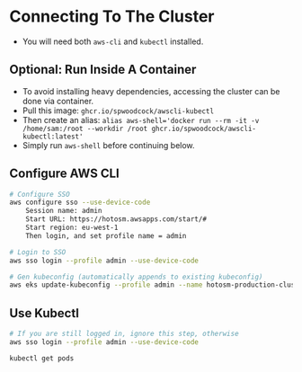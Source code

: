 # Connecting To The Cluster

- You will need both `aws-cli` and `kubectl` installed.

## Optional: Run Inside A Container

- To avoid installing heavy dependencies, accessing the cluster can be 
  done via container.
- Pull this image:
  `ghcr.io/spwoodcock/awscli-kubectl`
- Then create an alias:
  `alias aws-shell='docker run --rm -it -v /home/sam:/root --workdir /root ghcr.io/spwoodcock/awscli-kubectl:latest'`
- Simply run `aws-shell` before continuing below.

## Configure AWS CLI

```bash
# Configure SSO
aws configure sso --use-device-code
	Session name: admin
	Start URL: https://hotosm.awsapps.com/start/#
	Start region: eu-west-1
	Then login, and set profile name = admin

# Login to SSO
aws sso login --profile admin --use-device-code

# Gen kubeconfig (automatically appends to existing kubeconfig)
aws eks update-kubeconfig --profile admin --name hotosm-production-cluster --region us-east-1
```

## Use Kubectl

```bash
# If you are still logged in, ignore this step, otherwise
aws sso login --profile admin --use-device-code

kubectl get pods
```
